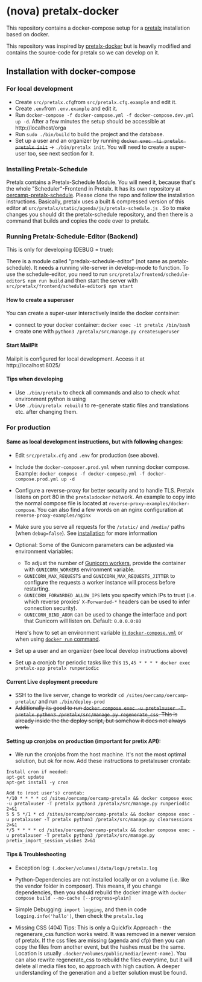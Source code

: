 # (nova) pretalx-docker

This repository contains a docker-compose setup for a [pretalx](https://github.com/pretalx/pretalx) installation based on docker.

This repository was inspired by [pretalx-docker](https://github.com/pretalx/pretalx-docker) but is heavily modified and
contains the source-code for pretalx so we can develop on it.

## Installation with docker-compose

### For local development

* Create ``src/pretalx.cfg``from ``src/pretalx.cfg.example`` and edit it.
* Create ``.env``from ``.env.example`` and edit it.
* Run ``docker-compose -f docker-compose.yml -f docker-compose.dev.yml up -d``. After a few minutes the setup should be accessible at http://localhost/orga
* Run ``sudo ./bin/build`` to build the project and the database.
* Set up a user and an organizer by running ~~``docker exec -ti pretalx pretalx init``~~ -> ``./bin/pretalx init``. You will need to create a super-user too, see next section for it.

### Installing Pretalx-Schedule

Pretalx contains a Pretalx-Schedule Module. You will need it, because that's the whole "Scheduler"-Frontend in Pretalx.
It has its own repository at [oercamp-pretalx-schedule](https://github.com/novagmbh/oercamp-pretalx-schedule).
Please clone the repo and follow the installation instructions.
Basically, pretalx uses a built & compressed version of this editor at ``src/pretalx/static/agenda/js/pretalx-schedule.js`` . So to make changes
you should dit the pretalx-schedule repository, and then there is a command that builds and copies the code over to pretalx.

### Running Pretalx-Schedule-Editor (Backend)

This is only for developing (DEBUG = true):

There is a module called "predalx-schedule-editor" (not same as pretalx-schedule). It needs a running vite-server in develop-mode to function.
To use the schedule-editor, you need to run ``src/pretalx/frontend/schedule-editor$ npm run build`` and then start the server with ``src/pretalx/frontend/schedule-editor$ npm start``


#### How to create a superuser

You can create a super-user interactively inside the docker container:
* connect to your docker container: ``docker exec -it pretalx /bin/bash``
* create one with ``python3 /pretalx/src/manage.py createsuperuser``

#### Start MailPit

Mailpit is configured for local development. Access it at http://localhost:8025/


#### Tips when developing

* Use ``./bin/pretalx`` to check all commands and also to check what environment python is using
* Use ``./bin/pretalx rebuild`` to re-generate static files and translations etc. after changing them.

### For production

#### Same as local development instructions, but with following changes:

* Edit ``src/pretalx.cfg`` and ``.env`` for production (see above).
* Include the ``docker-composer.prod.yml`` when running docker compose.
  Example: ``docker compose -f docker-compose.yml -f docker-compose.prod.yml up -d``


* Configure a reverse-proxy for better security and to handle TLS. Pretalx listens on port 80 in the ``pretalxdocker``
  network. An example to copy into the normal compose file is located at ``reverse-proxy-examples/docker-compose``.
  You can also find a few words on an nginx configuration at ``reverse-proxy-examples/nginx``

* Make sure you serve all requests for the `/static/` and `/media/` paths (when `debug=false`). See [installation](https://docs.pretalx.org/administrator/installation/#step-7-ssl) for more information

* Optional: Some of the Gunicorn parameters can be adjusted via environment viariables:
  * To adjust the number of [Gunicorn workers](https://docs.gunicorn.org/en/stable/settings.html#workers), provide
  the container with `GUNICORN_WORKERS` environment variable.
  * `GUNICORN_MAX_REQUESTS` and `GUNICORN_MAX_REQUESTS_JITTER` to configure the requests a worker instance will process before restarting.
  * `GUNICORN_FORWARDED_ALLOW_IPS` lets you specify which IPs to trust (i.e. which reverse proxies' `X-Forwarded-*` headers can be used to infer connection security).
  * `GUNICORN_BIND_ADDR` can be used to change the interface and port that Gunicorn will listen on. Default: `0.0.0.0:80`

  Here's how to set an environment variable [in
  `docker-compose.yml`](https://docs.docker.com/compose/environment-variables/set-environment-variables/)
  or when using [`docker run` command](https://docs.docker.com/engine/reference/run/#env-environment-variables).
* Set up a user and an organizer (see local develop instructions above)
* Set up a cronjob for periodic tasks like this ``15,45 * * * * docker exec pretalx-app pretalx runperiodic``

#### Current Live deployment procedure

* SSH to the live server, change to workdir ``cd /sites/oercamp/oercamp-pretalx/`` and run ``./bin/deploy-prod``
* ~~Additionally its good to run ``docker compose exec -u pretalxuser -T pretalx python3 /pretalx/src/manage.py regenerate_css``. This is already inside the the deploy script, but somehow it does not always work.~~


#### Setting up cronjobs on production (important for pretix API):

* We run the cronjobs from the host machine. It's not the most optimal solution, but ok for now. Add these instructions to pretalxuser crontab:

```
Install cron if needed:
apt-get update
apt-get install -y cron

Add to (root user's) crontab:
*/10 * * * * cd /sites/oercamp/oercamp-pretalx && docker compose exec -u pretalxuser -T pretalx python3 /pretalx/src/manage.py runperiodic 2>&1
5 5 5 */1 * cd /sites/oercamp/oercamp-pretalx && docker compose exec -u pretalxuser -T pretalx python3 /pretalx/src/manage.py clearsessions 2>&1
*/5 * * * * cd /sites/oercamp/oercamp-pretalx && docker compose exec -u pretalxuser -T pretalx python3 /pretalx/src/manage.py pretix_import_session_wishes 2>&1
```

#### Tips & Troubleshooting

* Exception log: ``(.docker/volumes)/data/logs/pretalx.log``


* Python-Dependencies are not installed locally or on a volume (i.e. like the vendor folder in composer). This means, if you change dependencies, then you should rebuild the docker image with ``docker compose build --no-cache [--progress=plain]``


* Simple Debugging: ``import logging``, and then in code ``logging.info('hallo')``, then check the ``pretalx.log``


* Missing CSS (404) Tips: This is only a Quickfix Approach - the regenerare_css function works weird. It was removed in a newer version of pretalx. If the css files are missing (agenda and cfp) then you can copy
the files from another event, but the hashes must be the same. Location is usually ``.docker/volumes/public/media/[event-name]``.
You can also rewrite regenerate_css to rebuild the files everytime, but it will delete all media files too,
so approach with high caution. A deeper understanding of the generation and a better solution must be found.
